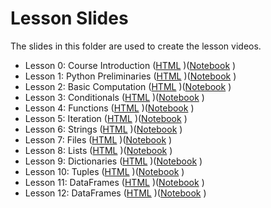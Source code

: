 # Lesson Slides

The slides in this folder are used to create the lesson videos. 

- Lesson 0: Course Introduction ([HTML](https://christopherhuntley.github.io/BUAN5405-docs/Slides/L0_Course_Introduction.slides.html) )([Notebook](https://github.com/christopherhuntley/BUAN5405-docs/blob/master/Slides/L0_Course_Introduction.ipynb) )
- Lesson 1: Python Preliminaries ([HTML](https://christopherhuntley.github.io/BUAN5405-docs/Slides/L1_Python_Preliminaries.slides.html) )([Notebook](https://github.com/christopherhuntley/BUAN5405-docs/blob/master/Slides/L1_Python_Preliminaries.ipynb) )
- Lesson 2: Basic Computation ([HTML](https://christopherhuntley.github.io/BUAN5405-docs/Slides/L2_Basic_Computation.slides.html) )([Notebook](https://github.com/christopherhuntley/BUAN5405-docs/blob/master/Slides/L2_Basic_Computation.ipynb) )
- Lesson 3: Conditionals ([HTML](https://christopherhuntley.github.io/BUAN5405-docs/Slides/L3_Conditionals.slides.html) )([Notebook](https://github.com/christopherhuntley/BUAN5405-docs/blob/master/Slides/L3_Conditionals.ipynb) )
- Lesson 4: Functions ([HTML](https://christopherhuntley.github.io/BUAN5405-docs/Slides/L4_Functions.slides.html) )([Notebook](https://github.com/christopherhuntley/BUAN5405-docs/blob/master/Slides/L4_Functions.ipynb) )
- Lesson 5: Iteration ([HTML](https://christopherhuntley.github.io/BUAN5405-docs/Slides/L5_Iteration.slides.html) )([Notebook](https://github.com/christopherhuntley/BUAN5405-docs/blob/master/Slides/L5_Iteration.ipynb) )
- Lesson 6: Strings ([HTML](https://christopherhuntley.github.io/BUAN5405-docs/Slides/L6_Strings.slides.html) )([Notebook](https://github.com/christopherhuntley/BUAN5405-docs/blob/master/Slides/L6_Strings.ipynb) )
- Lesson 7: Files ([HTML](https://christopherhuntley.github.io/BUAN5405-docs/Slides/L7_Files.slides.html) )([Notebook](https://github.com/christopherhuntley/BUAN5405-docs/blob/master/Slides/L7_Files.ipynb) )
- Lesson 8: Lists ([HTML](https://christopherhuntley.github.io/BUAN5405-docs/Slides/L8_Lists.slides.html) )([Notebook](https://github.com/christopherhuntley/BUAN5405-docs/blob/master/Slides/L8_Lists.ipynb) )
- Lesson 9: Dictionaries ([HTML](https://christopherhuntley.github.io/BUAN5405-docs/Slides/L9_Dictionaries.slides.html) )([Notebook](https://github.com/christopherhuntley/BUAN5405-docs/blob/master/Slides/L9_Dictionaries.ipynb) )
- Lesson 10: Tuples ([HTML](https://christopherhuntley.github.io/BUAN5405-docs/Slides/L10_Tuples.slides.html) )([Notebook](https://github.com/christopherhuntley/BUAN5405-docs/blob/master/Slides/L10_Tuples.ipynb) )
- Lesson 11: DataFrames ([HTML](https://christopherhuntley.github.io/BUAN5405-docs/Slides/L11_DataFrames.slides.html) )([Notebook](https://github.com/christopherhuntley/BUAN5405-docs/blob/master/Slides/L11_DataFrames.ipynb) )
- Lesson 12: DataFrames ([HTML](https://christopherhuntley.github.io/BUAN5405-docs/Slides/L12_Odds_Ends.slides.html) )([Notebook](https://github.com/christopherhuntley/BUAN5405-docs/blob/master/Slides/L12_Odds_Ends.ipynb) )
